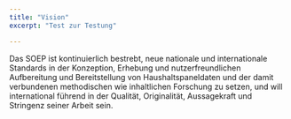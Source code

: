 ```yaml
---
title: "Vision"
excerpt: "Test zur Testung"

---
```


Das SOEP ist kontinuierlich bestrebt, neue nationale und internationale Standards in der Konzeption, Erhebung und nutzerfreundlichen Aufbereitung und Bereitstellung von Haushaltspaneldaten und der damit verbundenen methodischen wie inhaltlichen Forschung zu setzen, und will international führend in der Qualität, Originalität, Aussagekraft und Stringenz seiner Arbeit sein.
